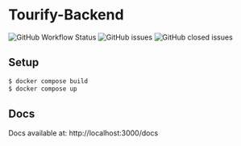 # Tourify-Backend

![GitHub Workflow Status](https://img.shields.io/github/workflow/status/tourifyDevelopment/backend/CI)
![GitHub issues](https://img.shields.io/github/issues-raw/tourifyDevelopment/backend)
![GitHub closed issues](https://img.shields.io/github/issues-closed-raw/tourifyDevelopment/backend)


## Setup

```bash
$ docker compose build
$ docker compose up
```

## Docs
Docs available at: http://localhost:3000/docs
